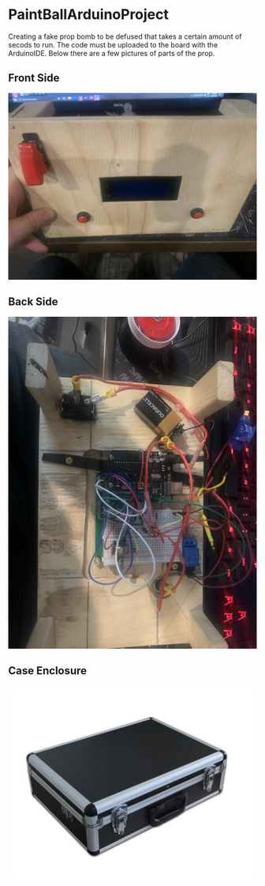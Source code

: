 # PaintBallArduinoProject

Creating a fake prop bomb to be defused that takes a certain amount of secods to run.
The code must be uploaded to the board with the ArduinoIDE. 
Below there are a few pictures of parts of the prop. 

## Front Side

![Front side panel](FrontSidePanel.jpg)

## Back Side

![Back side panel](BackSidePanel.jpg)

## Case Enclosure

![Case Enclosure](CaseEnclosure.jpg)
